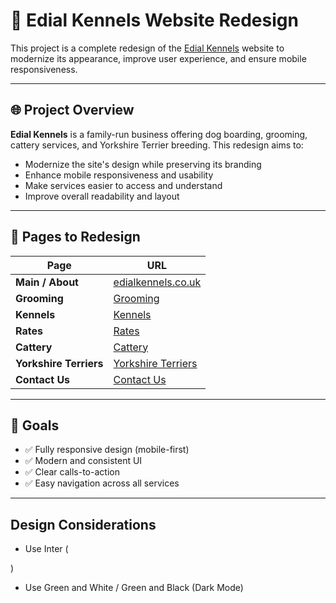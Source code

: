 # 🐾 Edial Kennels Website Redesign

This project is a complete redesign of the [Edial Kennels](http://www.edialkennels.co.uk/) website to modernize its appearance, improve user experience, and ensure mobile responsiveness.

---

## 🌐 Project Overview

**Edial Kennels** is a family-run business offering dog boarding, grooming, cattery services, and Yorkshire Terrier breeding. This redesign aims to:

- Modernize the site's design while preserving its branding
- Enhance mobile responsiveness and usability
- Make services easier to access and understand
- Improve overall readability and layout

---

## 📄 Pages to Redesign

| Page                 | URL                                                                 |
|----------------------|----------------------------------------------------------------------|
| **Main / About**     | [edialkennels.co.uk](http://www.edialkennels.co.uk/)                |
| **Grooming**         | [Grooming](http://www.edialkennels.co.uk/grooming.html)             |
| **Kennels**          | [Kennels](http://www.edialkennels.co.uk/kennels.html)               |
| **Rates**            | [Rates](http://www.edialkennels.co.uk/rates.html)                   |
| **Cattery**          | [Cattery](http://www.edialkennels.co.uk/cattery.html)               |
| **Yorkshire Terriers** | [Yorkshire Terriers](http://www.edialkennels.co.uk/yorkshire_terriers.html) |
| **Contact Us**       | [Contact Us](http://www.edialkennels.co.uk/contact.html)            |

---

## 🎯 Goals

- ✅ Fully responsive design (mobile-first)
- ✅ Modern and consistent UI
- ✅ Clear calls-to-action
- ✅ Easy navigation across all services

---
## Design Considerations
- Use Inter
(
<style>
@import url('https://fonts.googleapis.com/css2?family=Geist:wght@100..900&family=Inter:ital,opsz,wght@0,14..32,100..900;1,14..32,100..900&family=Outfit:wght@100..900&family=Poppins:ital,wght@0,100;0,200;0,300;0,400;0,500;0,600;0,700;0,800;0,900;1,100;1,200;1,300;1,400;1,500;1,600;1,700;1,800;1,900&display=swap');
</style>
)
- Use Green and White / Green and Black (Dark Mode)
